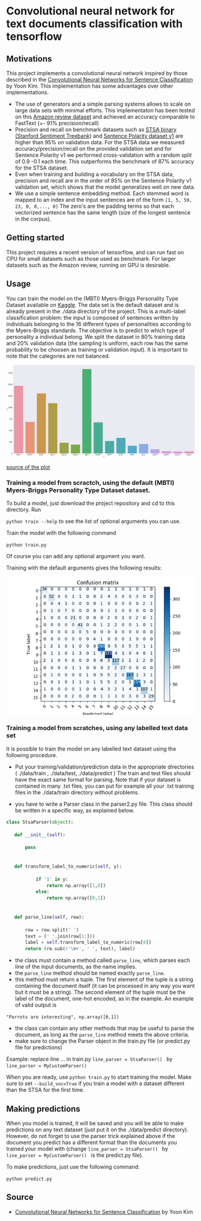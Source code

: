 # Convolutional neural network for text documents classification with tensorflow
## Motivations
This project implements a convolutional neural network inspired by those described in the [Convolutional Neural Networks for Sentence Classification](https://arxiv.org/abs/1408.5882) by Yoon Kim. This implementation has some advantages over other implementations. 
* The use of generators and a simple parsing systems allows to scale on large data sets with minimal efforts. This implementaton has been tested on this [Amazon review dataset](https://www.kaggle.com/bittlingmayer/amazonreviews) and achieved an accuracy comparable to FastText (+- 91% precision/recall)
* Precision and recall on benchmark datasets such as [STSA binary (Stanford Sentiment Treebank)](https://github.com/taolei87/text_convnet/tree/master/data) and [Sentence Polarity dataset v1](http://www.cs.cornell.edu/people/pabo/movie-review-data/) are higher than 95% on validation data. For the STSA data we measured accuracy/precision/recall on the provided validation set and for Sentence Polarity v1 we performed cross-validation with a random split of 0.9 -0.1 each time. This outperforms the benchmark of 87% accuracy for the STSA dataset.
* Even when training and building a vocabulary on the STSA data, precision and recall are in the order of 85% on the Sentence Polarity v1 validation set, which shows that the model generalizes well on new data.
* We use a simple sentence embedding method. Each stemmed word is mapped to an index and the input sentences are of the form `[1, 5, 59, 23, 0, 0,..., 0]` The zero's are the padding terms so that each vectorized sentence has the same length (size of the longest sentence in the corpus).

## Getting started

This project requires a recent version of tensorflow, and can run fast on CPU for small datasets such as those used as benchmark. For larger datasets such as the Amazon review, running on GPU is desirable.

## Usage

You can train the model on the (MBTI) Myers-Briggs Personality Type Dataset available on [Kaggle](https://www.kaggle.com/datasnaek/mbti-type). The data set is the default dataset and is already present in the ./data directory of the project. This is a multi-label classification problem: the input is composed of sentences written by individuals belonging to the 16 different types of personalities according to the Myers-Briggs standards. The objective is to predict to which type of personality a individual belong. We split the dataset in 80% training data and 20% validation data (the sampling is uniform, each row has the same probability to be choosen as training or validation input). It is important to note that the categories are not balanced. 

![histogram](histogram.png)

[source of the plot](https://www.kaggle.com/depture/multiclass-and-multi-output-classification)

### Training a model from scractch, using the default  (MBTI) Myers-Briggs Personality Type Dataset dataset.

To build a model, just download the project repository and cd to this directory. Run

`python train --help` to see the list of optional arguments you can use. 
                        
  
Train the model with the following command

`python train.py`

Of course you can add any optional argument you want.

Training with the default arguments gives the following results:

![confusion matrix](conf_mat.png)

### Training a model from scratches, using any labelled text data set

It is possible to train the model on any labelled text dataset using the following procedure. 
* Put your training/validation/prediction data in the appropriate directories ( ./data/train , ./data/test, ./data/predict )
The train and test files should have the exact same format for parsing. Note that if your dataset is contained in many .txt files, you can put for example all your .txt training files in the ./data/train directory without problems.

* you have to write a Parser class in the parser2.py file. This class should be written in a specific way, as explained below.
 ```python
class StsaParser(object):  
 
    def __init__(self):
        
        pass   
        
        
    def transform_label_to_numeric(self, y):
            
            if '1' in y:
                return np.array([1,0])
            else:
                return np.array([0,1])   


    def parse_line(self, row):
        
        row = row.split(' ')
        text = (' '.join(row[1:]))
        label = self.transform_label_to_numeric(row[0])
        return (re.sub(r'\W+', ' ', text), label)   
```
 

* the class must contain a method called `parse_line`, which parses each line of the input documents, as the name implies.
* the `parse_line` method should be named exactly `parse_line`.
* this method must return a tuple. The first element of the tuple is a string containing the document itself (it can be processed in any way you want but it must be a string). The second element of the tuple must be the label of the document, one-hot encoded, as in the example. An example of valid output is 

`"Parrots are interesting", np.array([0,1]) `
* the class can contain any other methods that may be useful to parse the document, as long as the `parse_line` method meets the above criteria.
* make sure to change the Parser object in the train.py file (or predict.py file for predictions)

Example: replace line ... in train.py  `line_parser = StsaParser() ` by  `line_parser = MyCustomParser() ` 

When you are ready, use `python train.py` to start training the model. Make sure to set `--build_voc=True` if you train a model with a dataset different than the STSA for the first time.

## Making predictions

When you model is trained, it will be saved and you will be able to make predictions on any text dataset (just put it on the ./data/predict directory). However, do not forget to use the parser trick explained above if the document you predict has a different format than the documents you trained your model with (change `line_parser = StsaParser() `  by  `line_parser = MyCustomParser() ` is the predict.py file).

To make predictions, just use the following command:

`python predict.py`


## Source

* [Convolutional Neural Networks for Sentence Classification](https://arxiv.org/abs/1408.5882) by Yoon Kim
